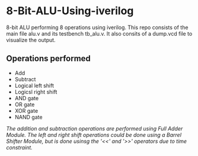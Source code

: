 # 8-Bit-ALU-Using-iverilog

8-bit ALU performing 8 operations using iverilog.
This repo consists of the main file alu.v and its testbench tb_alu.v.
It also consits of a dump.vcd file to visualize the output.

## Operations performed

 + Add
 + Subtract
 + Logical left shift
 + Logicsl right shift
 + AND gate
 + OR gate
 + XOR gate
 + NAND gate

*The addition and subtraction operations are performed using Full Adder Module.*
*The left and right shift operations could be done using a Barrel Shifter Module, but is done usinsg the '<<' and '>>' operators due to time constraint.*
